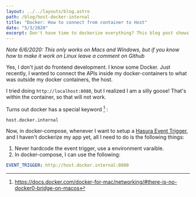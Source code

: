 ```yaml
---
layout: ../../layouts/blog.astro
path: /blog/host-docker-internal
title: "Docker: How to connect from container to Host"
date: "5/3/2020"
excerpt: Don't have time to dockerize everything? This blog post shows what can be done for that.
---
```


_Note 6/6/2020: This only works on Macs and Windows, but if you know how to make it work on Linux leave a comment on Github_

Yes, I don't just do frontend development. I know some Docker. Just recently, I wanted to connect the APIs inside my docker-containers to what was outside my docker containers, the host.

I tried doing `http://localhost:8080`, but I realized I am a silly goose! That's within the container, so that will not work.

Turns out docker has a special keyword [^1] :

```
host.docker.internal
```

Now, in docker-compose, whenever I want to setup a [Hasura Event Trigger](https://hasura.io/docs/1.0/graphql/manual/event-triggers/index.html), and I haven't dockerize my app yet, all I need to do is the following things:

1. Never hardcode the event trigger, use a environment varaible.
2. In docker-compose, I can use the following:

```yaml
EVENT_TRIGGER: http://host.docker.internal:8080
```

[^1]: https://docs.docker.com/docker-for-mac/networking/#there-is-no-docker0-bridge-on-macos
